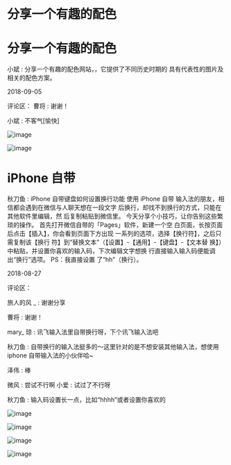 # 分享一个有趣的配色

# 分享一个有趣的配色

小斌 : 分享一个有趣的配色网站，，它提供了不同历史时期的 具有代表性的图片及相关的配色方案。

2018-09-05

评论区： 曹将 : 谢谢！

小斌 : 不客气[愉快]

![image](img/Image_077.png)

![image](img/Image_078.png)

# iPhone 自带

秋刀鱼 : iPhone 自带键盘如何设置换行功能 使用 iPhone 自带 输入法的朋友，相信都会遇到在微信与人聊天想在一段文字 后换行，却找不到换行的方式，只能在其他软件里编辑，然 后复制粘贴到微信里。 今天分享个小技巧，让你告别这些繁 琐的操作。 首先打开微信自带的「Pages」软件，新建一个空 白页面，长按页面后点击【插入】，你会看到页面下方出现 一系列的选项，选择【换行符】，之后只需复制该【换行 符】到“替换文本”（【设置】-【通用】-【键盘】-【文本替 换】）中粘贴，并设置你喜欢的输入码，下次编辑文字想换 行直接输入输入码便能调出“换行”选项。 PS：我直接设置 了“hh”（换行）。

2018-08-27

评论区：

旅人的风 _ : 谢谢分享

曹将 : 谢谢！

mary_ 琼 : 讯飞输入法里自带换行呀，下个讯飞输入法吧

秋刀鱼 : 自带换行的输入法挺多的～这里针对的是不想安装其他输入法，想使用 iphone 自带输入法的小伙伴哈~

泽伟 : 棒

微风 : 尝试不行啊 小爱 : 试过了不行呀

秋刀鱼 : 输入码设置长一点，比如“hhhh”或者设置你喜欢的

![image](img/Image_079.png)

![image](img/Image_080.png)

![image](img/Image_081.png)

![image](img/Image_082.png)